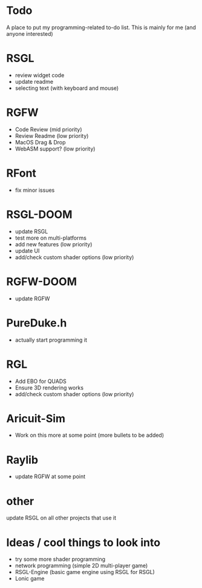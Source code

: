 # Todo
A place to put my programming-related to-do list. This is mainly for me (and anyone interested)

# RSGL
- review widget code
- update readme
- selecting text (with keyboard and mouse)

# RGFW
- Code Review (mid priority)
- Review Readme (low priority)
- MacOS Drag & Drop
- WebASM support? (low priority)

# RFont
- fix minor issues

# RSGL-DOOM
- update RSGL   
- test more on multi-platforms
- add new features (low priority) 
- update UI
- add/check custom shader options (low priority)

# RGFW-DOOM
- update RGFW

# PureDuke.h
- actually start programming it 

# RGL
- Add EBO for QUADS
- Ensure 3D rendering works
- add/check custom shader options (low priority)

# Aricuit-Sim 
- Work on this more at some point (more bullets to be added)

# Raylib
- update RGFW at some point

# other
update RSGL on all other projects that use it 

# Ideas / cool things to look into
- try some more shader programming 
- network programming (simple 2D multi-player game)
- RSGL-Engine (basic game engine using RSGL for RSGL)
- Lonic game